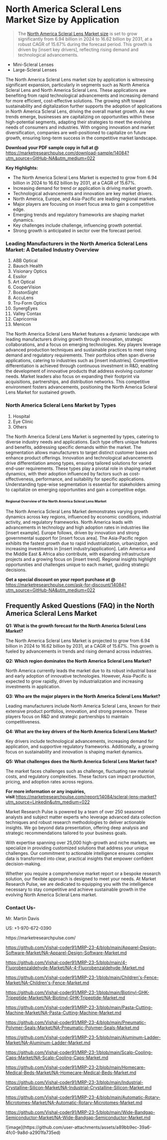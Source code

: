 <h1>North America Scleral Lens Market&nbsp;Size by Application</h1><blockquote><p>The <a href="https://marketresearchpulse.com/download-sample/14084?utm_source=GitHub-NA&amp;utm_medium=022">North America Scleral Lens Market size</a> is set to grow significantly from 6.94 billion in 2024 to 16.62 billion by 2031, at a robust CAGR of 15.67% during the forecast period. This growth is driven by [insert key drivers], reflecting rising demand and technological advancements.</p></blockquote><ul><li>Mini-Scleral Lenses<li> Large-Scleral Lenses</li></ul><p>The North America Scleral Lens market size by application is witnessing significant expansion, particularly in segments such as North America Scleral Lens and North America Scleral Lens. These applications are benefiting from rapid technological advancements and increasing demand for more efficient, cost-effective solutions. The growing shift toward sustainability and digitalization further supports the adoption of applications in North America Scleral Lens, driving the overall market growth. As new trends emerge, businesses are capitalizing on opportunities within these high-potential segments, adapting their strategies to meet the evolving needs of consumers and industries. With ongoing innovation and market diversification, companies are well-positioned to capitalize on future growth, ensuring long-term success in the competitive market landscape.</p><p><strong>Download your PDF sample copy in full at @ </strong><a href="https://marketresearchpulse.com/download-sample/14084?utm_source=GitHub-NA&amp;utm_medium=022">https://marketresearchpulse.com/download-sample/14084?utm_source=GitHub-NA&amp;utm_medium=022</a></p><p><strong>Key Highlights: </strong></p><ul><li>The North America Scleral Lens Market is expected to grow from 6.94 billion in 2024 to 16.62 billion by 2031, at a CAGR of 15.67%.</li><li>Increasing demand for trend or application is driving market growth.</li><li>Technological advancements and innovation are key market drivers.</li><li>North America, Europe, and Asia-Pacific are leading regional markets.</li><li>Major players are focusing on insert focus area to gain a competitive edge.</li><li>Emerging trends and regulatory frameworks are shaping market dynamics.</li><li>Key challenges include challenge, influencing growth potential.</li><li>Strong growth is anticipated in sector over the forecast period.</li></ul><h3>Leading Manufacturers in the North America Scleral Lens Market: A Detailed Industry Overview</h3><ol><li>ABB Optical</li><li>Bausch Health</li><li>Visionary Optics</li><li>Essilor</li><li>Art Optical</li><li>CooperVision</li><li>BostonSight</li><li>AccuLens</li><li>Tru-Form Optics</li><li>SynergEyes</li><li>Valley Contax</li><li>Capricornia</li><li>Menicon</li></ol><div class="flex max-w-full flex-col flex-grow"><div class="min-h-8 text-message flex w-full flex-col items-end gap-2 whitespace-normal break-words [.text-message+&amp;]:mt-5" dir="auto" data-message-author-role="assistant" data-message-id="fd8432e4-4910-450d-b182-61b7bfb0a01f" data-message-model-slug="gpt-4o"><div class="flex w-full flex-col gap-1 empty:hidden first:pt-[3px]"><div class="markdown prose w-full break-words dark:prose-invert light"><p>The North America Scleral Lens Market features a dynamic landscape with leading manufacturers driving growth through innovation, strategic collaborations, and a focus on emerging technologies. Key players leverage advanced production techniques and sustainable practices to meet rising demand and regulatory requirements. Their portfolios often span diverse applications, catering to industries such as [insert industries]. Competitive differentiation is achieved through continuous investment in R&amp;D, enabling the development of innovative products that address evolving customer needs. Market leaders also focus on expanding their footprint via acquisitions, partnerships, and distribution networks. This competitive environment fosters advancements, positioning the North America Scleral Lens Market for sustained growth.</p></div></div></div></div><h3>North America Scleral Lens Market by Types</h3><ol><li>Hospital<li> Eye Clinic<li> Others</li></ol><div class="flex max-w-full flex-col flex-grow"><div class="min-h-8 text-message flex w-full flex-col items-end gap-2 whitespace-normal break-words [.text-message+&amp;]:mt-5" dir="auto" data-message-author-role="assistant" data-message-id="084470be-0bb7-4664-bddf-5156b4f41249" data-message-model-slug="gpt-4o-mini"><div class="flex w-full flex-col gap-1 empty:hidden first:pt-[3px]"><div class="markdown prose w-full break-words dark:prose-invert light"><p>The North America Scleral Lens Market is segmented by types, catering to diverse industry needs and applications. Each type offers unique features and benefits, addressing specific demands within the market. The segmentation allows manufacturers to target distinct customer bases and enhance product offerings. Innovation and technological advancements drive differentiation among types, ensuring tailored solutions for varied end-user requirements. These types play a pivotal role in shaping market dynamics, with their adoption influenced by factors such as cost-effectiveness, performance, and suitability for specific applications. Understanding type-wise segmentation is essential for stakeholders aiming to capitalize on emerging opportunities and gain a competitive edge.</p></div></div></div></div><h3><span style="font-size: 11px;">Regional Overview of the North America Scleral Lens Market</span></h3><div class="flex max-w-full flex-col flex-grow"><div class="min-h-8 text-message flex w-full flex-col items-end gap-2 whitespace-normal break-words [.text-message+&amp;]:mt-5" dir="auto" data-message-author-role="assistant" data-message-id="e9038762-ce64-4e30-91c9-9bd413514231" data-message-model-slug="gpt-4o-mini"><div class="flex w-full flex-col gap-1 empty:hidden first:pt-[3px]"><div class="markdown prose w-full break-words dark:prose-invert light"><p>The North America Scleral Lens Market demonstrates varying growth dynamics across key regions, influenced by economic conditions, industrial activity, and regulatory frameworks. North America leads with advancements in technology and high adoption rates in industries like [insert example]. Europe follows, driven by innovation and strong governmental support for [insert focus area]. The Asia-Pacific region exhibits the fastest growth due to rapid industrialization, urbanization, and increasing investments in [insert industry/application]. Latin America and the Middle East &amp; Africa also contribute, with expanding infrastructure projects and a growing focus on [insert trend]. Regional insights highlight opportunities and challenges unique to each market, guiding strategic decisions.</p></div></div></div></div><p><strong>Get a special discount on your report purchase at @ </strong><a href="https://marketresearchpulse.com/ask-for-discount/14084?utm_source=GitHub-NA&amp;utm_medium=022">https://marketresearchpulse.com/ask-for-discount/14084?utm_source=GitHub-NA&amp;utm_medium=022</a></p><h2>Frequently Asked Questions (FAQ) in the North America Scleral Lens Market</h2><p><strong>Q1: What is the growth forecast for the North America Scleral Lens Market?</strong></p><p>The North America Scleral Lens Market is projected to grow from 6.94 billion in 2024 to 16.62 billion by 2031, at a CAGR of 15.67%. This growth is fueled by advancements in trends and rising demand across industries.</p><p><strong>Q2: Which region dominates the North America Scleral Lens Market?</strong></p><p>North America currently leads the market due to its robust industrial base and early adoption of innovative technologies. However, Asia-Pacific is expected to grow rapidly, driven by industrialization and increasing investments in application.</p><p><strong>Q3: Who are the major players in the North America Scleral Lens Market?</strong></p><p>Leading manufacturers include North America Scleral Lens, known for their extensive product portfolios, innovation, and strong presence. These players focus on R&amp;D and strategic partnerships to maintain competitiveness.</p><p><strong>Q4: What are the key drivers of the North America Scleral Lens Market?</strong></p><p>Key drivers include technological advancements, increasing demand for application, and supportive regulatory frameworks. Additionally, a growing focus on sustainability and innovation is shaping market dynamics.</p><p><strong>Q5: What challenges does the North America Scleral Lens Market face?</strong></p><p>The market faces challenges such as challenge, fluctuating raw material costs, and regulatory complexities. These factors can impact production, pricing, and adoption rates across regions.</p><p><strong>For more information or any inquiries, visit&nbsp;</strong><a href="https://marketresearchpulse.com/report/14084/scleral-lens-market?utm_source=Linkedin&utm_medium=022">https://marketresearchpulse.com/report/14084/scleral-lens-market?utm_source=Linkedin&utm_medium=022</a></p><p>Market Research Pulse is powered by a team of over 250 seasoned analysts and subject matter experts who leverage advanced data collection techniques and robust research methodologies to deliver actionable insights. We go beyond data presentation, offering deep analysis and strategic recommendations tailored to your business goals.</p><p>With expertise spanning over 25,000 high-growth and niche markets, we specialize in providing customized solutions that address your unique challenges. Our commitment to actionable intelligence ensures complex data is transformed into clear, practical insights that empower confident decision-making.</p><p>Whether you require a comprehensive market report or a bespoke research solution, our flexible approach is designed to meet your needs. At Market Research Pulse, we are dedicated to equipping you with the intelligence necessary to stay competitive and achieve sustainable growth in the evolving North America Scleral Lens market.</p><h3><strong>Contact Us-</strong></h3><p>Mr. Martin Davis</p><p>US: +1-970-672-0390</p><p>https://marketresearchpulse.com/</p><p><a href="https://github.com/Vishal-coder91/MRP-23-4/blob/main/Apparel-Design-Software-Market/NA-Apparel-Design-Software-Market.md">https://github.com/Vishal-coder91/MRP-23-4/blob/main/Apparel-Design-Software-Market/NA-Apparel-Design-Software-Market.md</a></p><p><a href="https://github.com/Vishal-coder91/MRP-23-5/blob/main/4-Fluorobenzaldehyde-Market/NA-4-Fluorobenzaldehyde-Market.md">https://github.com/Vishal-coder91/MRP-23-5/blob/main/4-Fluorobenzaldehyde-Market/NA-4-Fluorobenzaldehyde-Market.md</a></p><p><a href="https://github.com/Vishal-coder91/MRP-23-1/blob/main/Children's-Fence-Market/NA-Children's-Fence-Market.md">https://github.com/Vishal-coder91/MRP-23-1/blob/main/Children's-Fence-Market/NA-Children's-Fence-Market.md</a></p><p><a href="https://github.com/Vishal-coder91/MRP-23-1/blob/main/Biotinyl-GHK-Tripeptide-Market/NA-Biotinyl-GHK-Tripeptide-Market.md">https://github.com/Vishal-coder91/MRP-23-1/blob/main/Biotinyl-GHK-Tripeptide-Market/NA-Biotinyl-GHK-Tripeptide-Market.md</a></p><p><a href="https://github.com/Vishal-coder91/MRP-23-3/blob/main/Pasta-Cutting-Machine-Market/NA-Pasta-Cutting-Machine-Market.md">https://github.com/Vishal-coder91/MRP-23-3/blob/main/Pasta-Cutting-Machine-Market/NA-Pasta-Cutting-Machine-Market.md</a></p><p><a href="https://github.com/Vishal-coder91/MRP-23-4/blob/main/Pneumatic-Polymer-Seals-Market/NA-Pneumatic-Polymer-Seals-Market.md">https://github.com/Vishal-coder91/MRP-23-4/blob/main/Pneumatic-Polymer-Seals-Market/NA-Pneumatic-Polymer-Seals-Market.md</a></p><p><a href="https://github.com/Vishal-coder91/MRP-23-5/blob/main/Aluminum-Ladder-Market/NA-Aluminum-Ladder-Market.md">https://github.com/Vishal-coder91/MRP-23-5/blob/main/Aluminum-Ladder-Market/NA-Aluminum-Ladder-Market.md</a></p><p><a href="https://github.com/Vishal-coder91/MRP-23-1/blob/main/Scalp-Cooling-Caps-Market/NA-Scalp-Cooling-Caps-Market.md">https://github.com/Vishal-coder91/MRP-23-1/blob/main/Scalp-Cooling-Caps-Market/NA-Scalp-Cooling-Caps-Market.md</a></p><p><a href="https://github.com/Vishal-coder91/MRP-23-2/blob/main/Homecare-Medical-Beds-Market/NA-Homecare-Medical-Beds-Market.md">https://github.com/Vishal-coder91/MRP-23-2/blob/main/Homecare-Medical-Beds-Market/NA-Homecare-Medical-Beds-Market.md</a></p><p><a href="https://github.com/Vishal-coder91/MRP-23-3/blob/main/Industrial-Crystalline-Silicon-Market/NA-Industrial-Crystalline-Silicon-Market.md">https://github.com/Vishal-coder91/MRP-23-3/blob/main/Industrial-Crystalline-Silicon-Market/NA-Industrial-Crystalline-Silicon-Market.md</a></p><p><a href="https://github.com/Vishal-coder91/MRP-23-4/blob/main/Automatic-Rotary-Microtomes-Market/NA-Automatic-Rotary-Microtomes-Market.md">https://github.com/Vishal-coder91/MRP-23-4/blob/main/Automatic-Rotary-Microtomes-Market/NA-Automatic-Rotary-Microtomes-Market.md</a></p><p><a href="https://github.com/Vishal-coder91/MRP-23-5/blob/main/Wide-Bandgap-Semiconductor-Market/NA-Wide-Bandgap-Semiconductor-Market.md">https://github.com/Vishal-coder91/MRP-23-5/blob/main/Wide-Bandgap-Semiconductor-Market/NA-Wide-Bandgap-Semiconductor-Market.md</a></p>
![image](https://github.com/user-attachments/assets/a89bb9ec-39a6-4fc0-9a8d-a2901fa735ed)
